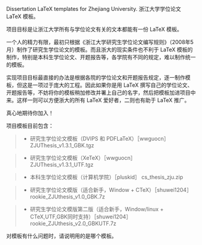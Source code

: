 Dissertation LaTeX templates for Zhejiang University.
浙江大学学位论文 LaTeX 模板。

项目目标是让浙江大学所有与学位论文有关的文本都能有一份 LaTeX 模板。

一个人的精力有限，最初只根据《浙江大学研究生学位论文编写规则》（2008年5月）制作了研究生学位论文的模板。而且浙大的现实条件也不利于 LaTeX 模板的制作，特别是本科生学位论文、开题报告等，各学院有不同的规定，难以制作统一的模板。

实现项目目标最直接的办法是根据各院的学位论文和开题报告规定，逐一制作模板，但这是一项过于庞大的工程。因此如果你是用 LaTeX 撰写自己的学位论文、开题报告等，不妨将你的模板稍加修改并署上自己的名字，然后把模板加进项目中来。这样一则可以方便浙大的所有 LaTeX 爱好者，二则也有助于 LaTeX 推广。

真心地期待你加入！


项目模板目前包含：

> - 研究生学位论文模板（DVIPS 和 PDFLaTeX）［wwguocn］ ZJUThesis\_v1.3.1\_GBK.tgz

> - 研究生学位论文模板（XeTeX）［wwguocn］ ZJUThesis\_v1.3.1\_UTF.tgz

> - 本科生学位论文模板（计算机学院）［pluskid］ cs\_thesis\_zju.zip

> - 研究生学位论文模版（适合新手，Window + CTeX）［shuwei1204］ rookie\_ZJUthesis\_v1.0\_GBK.7z

> - 研究生学位论文模版第二版（适合新手，Window/linux + CTeX,UTF,GBK同时支持）［shuwei1204］ rookie\_ZJUthesis\_v2.0\_GBKUTF.7z

对模板有什么问题时，请说明用的是哪个模板。